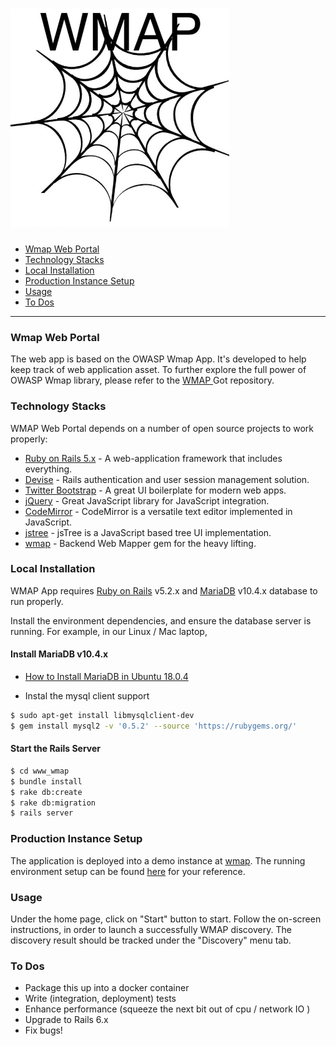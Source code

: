 [<img src='/wmap_logo.jpg' width='350' height='350'>](https://github.com/yangsec888/wmap)
=====================

- [Wmap Web Portal](#wmap-web-portal)
- [Technology Stacks](#technology-stacks)
- [Local Installation](#local-installation)
- [Production Instance Setup](#production-instance-setup)
- [Usage](#usage)
- [To Dos](#to-dos)

---

### Wmap Web Portal

The web app is based on the OWASP Wmap App. It's developed to help keep track of web application asset. To further explore the full power of OWASP Wmap library, please refer to the <a href="https://github.com/yangsec888/wmap" target="_blank"> WMAP </a> Got repository.


### Technology Stacks

WMAP Web Portal depends on a number of open source projects to work properly:

* [Ruby on Rails 5.x](https://rubyonrails.org/) - A web-application framework that includes everything.
* [Devise](https://github.com/plataformatec/devise/wiki) - Rails authentication and user session management solution.
* [Twitter Bootstrap](https://getbootstrap.com/) - A great UI boilerplate for modern web apps.
* [jQuery](https://jquery.com/) - Great JavaScript library for JavaScript integration.
* [CodeMirror](https://codemirror.net/) - CodeMirror is a versatile text editor implemented in JavaScript.
* [jstree](https://www.jstree.com/) -  jsTree is a JavaScript based tree UI implementation.
* [wmap](https://github.com/yangsec888/wmap) - Backend Web Mapper gem for the heavy lifting.


### Local Installation

WMAP App requires [Ruby on Rails](http://rubyonrails.org) v5.2.x and [MariaDB](https://www.mysql.com/) v10.4.x database to run properly.

Install the environment dependencies, and ensure the database server is running. For example, in our Linux / Mac laptop,

#### Install MariaDB v10.4.x
* [How to Install MariaDB in Ubuntu 18.0.4](https://linuxize.com/post/how-to-install-mariadb-on-ubuntu-18-04/)

* Instal the mysql client support
```sh
$ sudo apt-get install libmysqlclient-dev
$ gem install mysql2 -v '0.5.2' --source 'https://rubygems.org/'
```

#### Start the Rails Server

```sh
$ cd www_wmap
$ bundle install
$ rake db:create
$ rake db:migration
$ rails server
```

### Production Instance Setup
The application is deployed into a demo instance at [wmap](https://wmap.io/). The running environment setup can be found [here](Setup.md) for your reference.


### Usage
Under the home page, click on "Start" button to start. Follow the on-screen instructions, in order to launch a successfully WMAP discovery. The discovery result should be tracked under the "Discovery" menu tab.

### To Dos

 - Package this up into a docker container
 - Write (integration, deployment) tests
 - Enhance performance (squeeze the next bit out of cpu / network IO )
 - Upgrade to Rails 6.x
 - Fix bugs!
